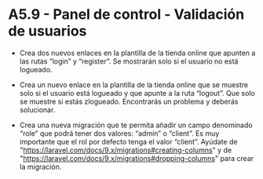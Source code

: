 # A5.9 - Panel de control - Validación de usuarios
- Crea dos nuevos enlaces en la plantilla de la tienda online que apunten a las rutas “login” y “register”. Se mostrarán solo si el usuario no está logueado.

- Crea un nuevo enlace en la plantilla de la tienda online que se muestre solo si el usuario está logueado y que apunte a la ruta “logout”. Que solo se muestre si estás zlogueado. Encontrarás un problema y deberás solucionar.

- Crea una nueva migración que te permita añadir un campo denominado “role” que podrá tener dos valores: “admin” o “client”.  Es muy importante que el rol por defecto tenga el valor “client”. Ayúdate de "https://laravel.com/docs/9.x/migrations#creating-columns" y de "https://laravel.com/docs/9.x/migrations#dropping-columns" para crear la migración.